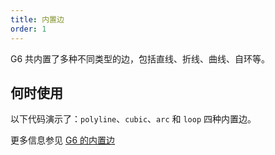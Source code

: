 ```yaml
---
title: 内置边
order: 1
---
```


G6 共内置了多种不同类型的边，包括直线、折线、曲线、自环等。

## 何时使用

以下代码演示了：`polyline`、`cubic`、`arc` 和 `loop` 四种内置边。

更多信息参见 [G6 的内置边](/zh/docs/manual/middle/elements/edges/defaultEdge)
